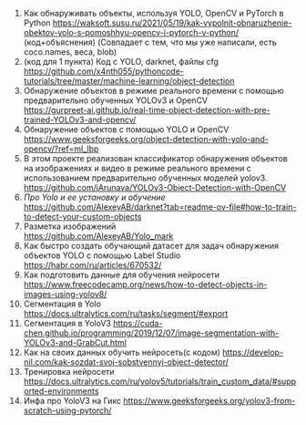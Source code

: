 1) Как обнаруживать объекты, используя YOLO, OpenCV и PyTorch в Python
https://waksoft.susu.ru/2021/05/19/kak-vypolnit-obnaruzhenie-obektov-yolo-s-pomoshhyu-opencv-i-pytorch-v-python/
(код+объяснения) (Совпадает с тем, что мы уже написали, есть coco.names, веса, blob)
2) (код для 1 пункта) Код с YOLO, darknet, файлы cfg  
https://github.com/x4nth055/pythoncode-tutorials/tree/master/machine-learning/object-detection  
3) Обнаружение объектов в режиме реального времени с помощью предварительно обученных YOLOv3 и OpenCV  
https://gurpreet-ai.github.io/real-time-object-detection-with-pre-trained-YOLOv3-and-opencv/  
4) Обнаружение объектов с помощью YOLO и OpenCV  
https://www.geeksforgeeks.org/object-detection-with-yolo-and-opencv/?ref=ml_lbp  
5) В этом проекте реализован классификатор обнаружения объектов на изображениях и видео в режиме реального времени с использованием предварительно обученных моделей yolov3.  
https://github.com/iArunava/YOLOv3-Object-Detection-with-OpenCV
6) *Про Yolo и ее установку и обучение*  
https://github.com/AlexeyAB/darknet?tab=readme-ov-file#how-to-train-to-detect-your-custom-objects
7) Разметка изображений  
https://github.com/AlexeyAB/Yolo_mark  
8) Как быстро создать обучающий датасет для задач обнаружения объектов YOLO с помощью Label Studio
https://habr.com/ru/articles/670532/
9) Как подготовить данные для обучения нейросети
https://www.freecodecamp.org/news/how-to-detect-objects-in-images-using-yolov8/
10) Сегментация в Yolo
https://docs.ultralytics.com/ru/tasks/segment/#export
11) Сегментация в YoloV3
https://cuda-chen.github.io/programming/2019/12/07/image-segmentation-with-YOLOv3-and-GrabCut.html
12) Как на своих данных обучить нейросеть(с кодом)
https://develop-nil.com/kak-sozdat-svoj-sobstvennyj-object-detector/
13) Тренировка нейросети
https://docs.ultralytics.com/ru/yolov5/tutorials/train_custom_data/#supported-environments
14) Инфа про YoloV3 на Гикс
https://www.geeksforgeeks.org/yolov3-from-scratch-using-pytorch/
